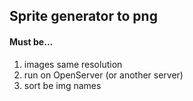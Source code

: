 ## Sprite generator to png

#### Must be...
1. images same resolution
2. run on OpenServer (or another server)
3. sort be img names